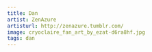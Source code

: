 ```yaml
---
title: Dan
artist: ZenAzure
artisturl: http://zenazure.tumblr.com/
image: cryoclaire_fan_art_by_ezat-d6ra8hf.jpg
tags: dan
---
```

